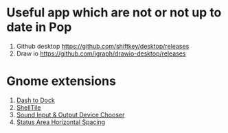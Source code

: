 # Useful app which are not or not up to date in Pop 

1. Github desktop https://github.com/shiftkey/desktop/releases
2. Draw io https://github.com/jgraph/drawio-desktop/releases

# Gnome extensions

1. [Dash to Dock](https://extensions.gnome.org/extension/307/dash-to-dock/)
2. [ShellTile](https://extensions.gnome.org/extension/657/shelltile/)
3. [Sound Input & Output Device Chooser](https://extensions.gnome.org/extension/906/sound-output-device-chooser/)
4. [Status Area Horizontal Spacing](https://extensions.gnome.org/extension/355/status-area-horizontal-spacing/)
